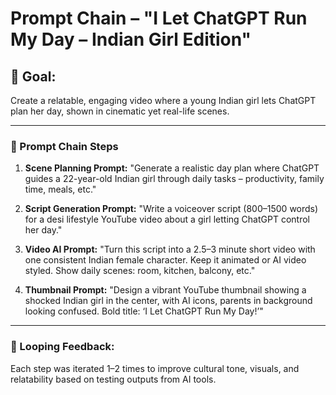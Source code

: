 # Prompt Chain – "I Let ChatGPT Run My Day – Indian Girl Edition"

## 🎯 Goal:
Create a relatable, engaging video where a young Indian girl lets ChatGPT plan her day, shown in cinematic yet real-life scenes.

---

### 🔗 Prompt Chain Steps

1. **Scene Planning Prompt:**
   "Generate a realistic day plan where ChatGPT guides a 22-year-old Indian girl through daily tasks – productivity, family time, meals, etc."

2. **Script Generation Prompt:**
   "Write a voiceover script (800–1500 words) for a desi lifestyle YouTube video about a girl letting ChatGPT control her day."

3. **Video AI Prompt:**
   "Turn this script into a 2.5–3 minute short video with one consistent Indian female character. Keep it animated or AI video styled. Show daily scenes: room, kitchen, balcony, etc."

4. **Thumbnail Prompt:**
   "Design a vibrant YouTube thumbnail showing a shocked Indian girl in the center, with AI icons, parents in background looking confused. Bold title: ‘I Let ChatGPT Run My Day!’"

---

### 🔄 Looping Feedback:
Each step was iterated 1–2 times to improve cultural tone, visuals, and relatability based on testing outputs from AI tools.
